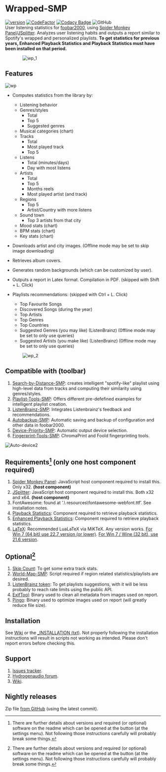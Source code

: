 # Wrapped-SMP
[![version][version_badge]][changelog]
[![CodeFactor][codefactor_badge]](https://www.codefactor.io/repository/github/regorxxx/wrapped-smp/overview/main)
[![Codacy Badge][codacy_badge]](https://www.codacy.com/gh/regorxxx/Wrapped-SMP/dashboard?utm_source=github.com&amp;utm_medium=referral&amp;utm_content=regorxxx/Wrapped-SMP&amp;utm_campaign=Badge_Grade)
![GitHub](https://img.shields.io/github/license/regorxxx/Wrapped-SMP)  
User listening statistics for [foobar2000](https://www.foobar2000.org), using [Spider Monkey Panel](https://theqwertiest.github.io/foo_spider_monkey_panel)/[JSplitter](https://foobar2000.ru/forum/viewtopic.php?t=6378). Analyzes user listening habits and outputs a report similar to Spotify's wrapped and personalized playlists. **To get statistics for previous years, Enhanced Playback Statistics and Playback Statistics must have been installed on that period.**

    ![wp_1](https://github.com/user-attachments/assets/79a5b152-3259-4778-b76a-091ba7885a0c)

## Features

![wp](https://github.com/user-attachments/assets/2300ec8c-e6ac-4632-a7dd-ae9106fc175e)

- Computes statistics from the library by:
	* Listening behavior
	* Genres/styles
		+ Total
		+ Top 5
		+ Suggested genres
	* Musical categories (chart)
	* Tracks
		+ Total
		+ Most played track
		+ Top 5
	* Listens
		+ Total (minutes/days)
		+ Day with most listens
	* Artists
		+ Total
		+ Top 5
		+ Months reels
		+ Most played artist (and track)
	* Regions
		+ Top 5
		+ Artist/Country with more listens
	* Sound town
		+ Top 3 artists from that city
	* Mood stats (chart)
	* BPM stats (chart)
	* Key stats (chart)

- Downloads artist and city images.
  (Offline mode may be set to skip image downloading)

- Retrieves album covers.

- Generates random backgrounds (which can be customized by user).

- Outputs a report in Latex format. Compilation in PDF.
  (skipped with Shift + L. Click)

- Playlists recommendations: 
  (skipped with Ctrl + L. Click)
	* Top Favourite Songs
	* Discovered Songs (during the year)
	* Top Artists
	* Top Genres
	* Top Countries
	* Suggested Genres (you may like) (ListenBrainz)
	  (0ffline mode may be set to only use queries)
	* Suggested Artists (you make like) (ListenBrainz)
	  (0ffline mode may be set to only use queries)
   
    ![wp_2](https://github.com/user-attachments/assets/ad335e65-a4a9-445e-a485-43df39ee8f65)

## Compatible with (toolbar)
1. [Search-by-Distance-SMP](https://github.com/regorxxx/Search-by-Distance-SMP): creates intelligent "spotify-like" playlist using high-level data from tracks and computing their similarity using genres/styles.
2. [Playlist-Tools-SMP](https://github.com/regorxxx/Playlist-Tools-SMP): Offers different pre-defefined examples for intelligent playlist creation.
3. [ListenBrainz-SMP](https://github.com/regorxxx/ListenBrainz-SMP): Integrates Listenbrainz's feedback and recommendations.
4. [Autobackup-SMP](https://github.com/regorxxx/Autobackup-SMP): Automatic saving and backup of configuration and other data in foobar2000.
5. [Device-Priority-SMP](https://github.com/regorxxx/Device-Priority-SMP): Automatic output device selection.
5. [Fingerprint-Tools-SMP](https://github.com/regorxxx/Fingerprint-Tools-SMP): ChromaPrint and FooId fingerprinting tools.

![Auto-device2](https://user-images.githubusercontent.com/83307074/125861102-9253716b-ded6-41d5-83b5-84664edeb17f.gif)

## Requirements[^details] (only one host component required)
1. [Spider Monkey Panel](https://theqwertiest.github.io/foo_spider_monkey_panel): JavaScript host component required to install this. Only x32. **(host component)**
2. [JSplitter](https://foobar2000.ru/forum/viewtopic.php?t=6378): JavaScript host component required to install this. Both x32 and x64. **(host component)**
4. FontAwesome: found at ’.\ resources\fontawesome-webfont.ttf’. See installation notes.
5. [Playback Statistics](https://www.foobar2000.org/components/view/foo_playcount): Component required to retrieve playback statistics.
6. [Enhanced Playback Statistics](https://www.foobar2000.org/components/view/foo_enhanced_playcount): Component required to retrieve playback statistics.
7. [LaTeX](https://miktex.org): Recommended LuaLaTeX via MiKTeX. Any version works. [For Win 7 (64 bit) use 22.7 version (or lower)](https://www.npackd.org/p/org.miktex.MiKTeX64/22.7). [For Win 7 / Wine (32 bit), use 21.6 version](https://www.npackd.org/p/org.miktex.MiKTeX/21.6).

## Optional[^details]
1. [Skip Count](https://github.com/Fjara-h/foo_skipcount): To get some extra track stats.
2. [World-Map-SMP](https://github.com/regorxxx/World-Map-SMP): Script required if region related statistics/playlists are desired.
3. [ListenBrainz token](https://listenbrainz.org/settings/import/): To get playlists suggestions, with it will be less probably to reach rate limits using the public API.
4. [ExifTool](https://exiftool.org): Binary used to clean all metadata from images used on report.
5. [Pingo](https://css-ig.net/pingo): Binary used to optimize images used on report (will greatly reduce file size).

##  Installation
See [Wiki](https://github.com/regorxxx/Wrapped-SMP/wiki/Installation) or the [_INSTALLATION (txt)](https://github.com/regorxxx/Wrapped-SMP/blob/main/_INSTALLATION.txt).
Not properly following the installation instructions will result in scripts not working as intended. Please don't report errors before checking this.

## Support
 1. [Issues tracker](https://github.com/regorxxx/Wrapped-SMP/issues).
 2. [Hydrogenaudio forum](https://hydrogenaud.io/index.php/topic,125565.0.html).
 3. [Wiki](https://github.com/regorxxx/Wrapped-SMP/wiki).

## Nightly releases
Zip file [from GitHub](https://github.com/regorxxx/Wrapped-SMP/archive/refs/heads/main.zip) (using the latest commit).


[^details]: There are further details about versions and  required (or optional) software on the readme which can be opened at the button (at the settings menu). Not following those instructions carefully will probably break some things.

[changelog]: CHANGELOG.md
[version_badge]: https://img.shields.io/github/release/regorxxx/Wrapped-SMP.svg
[codacy_badge]: https://api.codacy.com/project/badge/Grade/d68ef528f77646bca546fd206d28e8a1
[codefactor_badge]: https://www.codefactor.io/repository/github/regorxxx/Wrapped-SMP/badge/main
